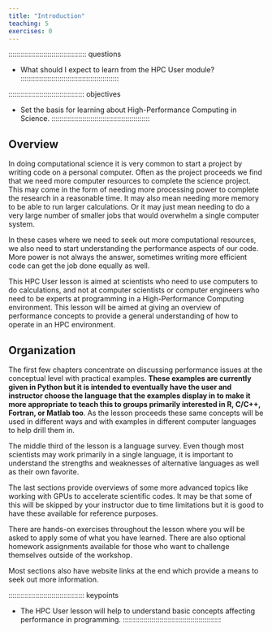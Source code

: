 ```yaml
---
title: "Introduction"
teaching: 5
exercises: 0
---
```


:::::::::::::::::::::::::::::::::::::: questions
- What should I expect to learn from the HPC User module?
::::::::::::::::::::::::::::::::::::::::::::::::

::::::::::::::::::::::::::::::::::::: objectives
- Set the basis for learning about High-Performance Computing in Science.
::::::::::::::::::::::::::::::::::::::::::::::::


## Overview

In doing computational science it is very common to start a project by
writing code on a personal computer.
Often as the project proceeds we find that we need more computer resources
to complete the science project.
This may come in the form of needing more processing power 
to complete the research in a reasonable time.
It may also mean needing more memory to be able to run larger calculations.
Or it may just mean needing to do a very large number of smaller jobs
that would overwhelm a single computer system.

In these cases where we need to seek out more computational resources,
we also need to start understanding the performance aspects of our code.
More power is not always the answer, sometimes writing more efficient
code can get the job done equally as well.

This HPC User lesson is aimed at scientists who need to use computers
to do calculations, and not at computer scientists or computer engineers
who need to be experts at programming in a High-Performance Computing
environment.
This lesson will be aimed at giving an overview of performance concepts
to provide a general understanding of how to operate in an HPC environment.

## Organization

The first few chapters concentrate on discussing performance issues
at the conceptual level with practical examples.
**These examples are currently given in Python but it is intended to
eventually have the user and instructor choose the language that the examples display
in to make it more appropriate to teach this to groups primarily 
interested in R, C/C++, Fortran, or Matlab too**.
As the lesson proceeds these same concepts will be used in different
ways and with examples in different computer languages to help drill them in.

The middle third of the lesson is a language survey.
Even though most scientists may work primarily in a single language,
it is important to understand the strengths and
weaknesses of alternative languages as well as their own favorite.

The last sections provide overviews of some more advanced topics
like working with GPUs to accelerate scientific codes.
It may be that some of this will be skipped by your instructor
due to time limitations but it is good to have these available
for reference purposes.

There are hands-on exercises throughout the lesson where you will
be asked to apply some of what you have learned.
There are also optional homework assignments available for those
who want to challenge themselves outside of the workshop.

Most sections also have website links at the end which provide
a means to seek out more information.

::::::::::::::::::::::::::::::::::::: keypoints
- The HPC User lesson will help to understand basic concepts affecting 
performance in programming.
::::::::::::::::::::::::::::::::::::::::::::::::


